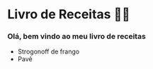 # Livro de Receitas :man_cook:
### Olá, bem vindo ao meu livro de receitas

 - Strogonoff de frango
 - Pavê
